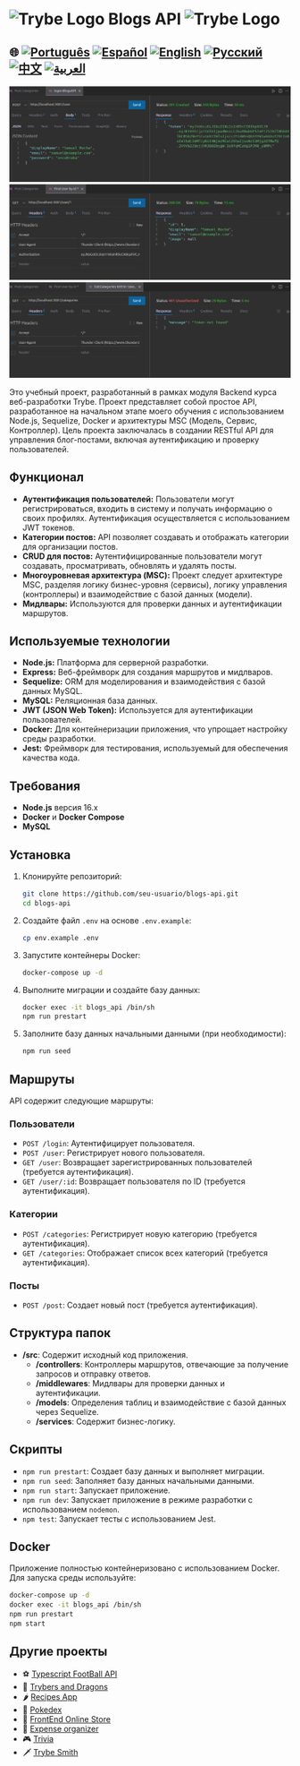 # <img src="https://agenciars.com.br/wp-content/uploads/2022/06/Trybe.png" alt="Trybe Logo" width="52" height="30" /> Blogs API <img src="https://agenciars.com.br/wp-content/uploads/2022/06/Trybe.png" alt="Trybe Logo" width="52" height="30" />

## 🌐 [![Português](https://img.shields.io/badge/Português-green)](https://github.com/SamuelRocha91/BlogsApi/blob/main/README.md) [![Español](https://img.shields.io/badge/Español-yellow)](https://github.com/SamuelRocha91/BlogsApi/blob/main/README_es.md) [![English](https://img.shields.io/badge/English-blue)](https://github.com/SamuelRocha91/BlogsApi/blob/main/README_en.md) [![Русский](https://img.shields.io/badge/Русский-lightgrey)](https://github.com/SamuelRocha91/BlogsApi/blob/main/README_ru.md) [![中文](https://img.shields.io/badge/中文-red)](https://github.com/SamuelRocha91/BlogsApi/blob/main/README_ch.md) [![العربية](https://img.shields.io/badge/العربية-orange)](https://github.com/SamuelRocha91/BlogsApi/blob/main/README_ar.md)

![Предварительный просмотр приложения](./assets/blogs.png) ![Предварительный просмотр приложения](./assets/blogs02.png)
![Предварительный просмотр приложения](./assets/blogs03.png)

Это учебный проект, разработанный в рамках модуля Backend курса веб-разработки Trybe. Проект представляет собой простое API, разработанное на начальном этапе моего обучения с использованием Node.js, Sequelize, Docker и архитектуры MSC (Модель, Сервис, Контроллер). Цель проекта заключалась в создании RESTful API для управления блог-постами, включая аутентификацию и проверку пользователей.

## Функционал

- **Аутентификация пользователей:** Пользователи могут регистрироваться, входить в систему и получать информацию о своих профилях. Аутентификация осуществляется с использованием JWT токенов.
- **Категории постов:** API позволяет создавать и отображать категории для организации постов.
- **CRUD для постов:** Аутентифицированные пользователи могут создавать, просматривать, обновлять и удалять посты.
- **Многоуровневая архитектура (MSC):** Проект следует архитектуре MSC, разделяя логику бизнес-уровня (сервисы), логику управления (контроллеры) и взаимодействие с базой данных (модели).
- **Мидлвары:** Используются для проверки данных и аутентификации маршрутов.

## Используемые технологии

- **Node.js:** Платформа для серверной разработки.
- **Express:** Веб-фреймворк для создания маршрутов и мидлваров.
- **Sequelize:** ORM для моделирования и взаимодействия с базой данных MySQL.
- **MySQL:** Реляционная база данных.
- **JWT (JSON Web Token):** Используется для аутентификации пользователей.
- **Docker:** Для контейнеризации приложения, что упрощает настройку среды разработки.
- **Jest:** Фреймворк для тестирования, используемый для обеспечения качества кода.

## Требования

- **Node.js** версия 16.x
- **Docker** и **Docker Compose**
- **MySQL**

## Установка

1. Клонируйте репозиторий:
   ```bash
   git clone https://github.com/seu-usuario/blogs-api.git
   cd blogs-api
   ```

2. Создайте файл `.env` на основе `.env.example`:
   ```bash
   cp env.example .env
   ```

3. Запустите контейнеры Docker:
   ```bash
   docker-compose up -d
   ```

4. Выполните миграции и создайте базу данных:
   ```bash
   docker exec -it blogs_api /bin/sh
   npm run prestart
   ```

5. Заполните базу данных начальными данными (при необходимости):
   ```bash
   npm run seed
   ```

## Маршруты

API содержит следующие маршруты:

### Пользователи
- `POST /login`: Аутентифицирует пользователя.
- `POST /user`: Регистрирует нового пользователя.
- `GET /user`: Возвращает зарегистрированных пользователей (требуется аутентификация).
- `GET /user/:id`: Возвращает пользователя по ID (требуется аутентификация).

### Категории
- `POST /categories`: Регистрирует новую категорию (требуется аутентификация).
- `GET /categories`: Отображает список всех категорий (требуется аутентификация).

### Посты
- `POST /post`: Создает новый пост (требуется аутентификация).

## Структура папок

- **/src**: Содержит исходный код приложения.
  - **/controllers**: Контроллеры маршрутов, отвечающие за получение запросов и отправку ответов.
  - **/middlewares**: Мидлвары для проверки данных и аутентификации.
  - **/models**: Определения таблиц и взаимодействие с базой данных через Sequelize.
  - **/services**: Содержит бизнес-логику.

## Скрипты

- `npm run prestart`: Создает базу данных и выполняет миграции.
- `npm run seed`: Заполняет базу данных начальными данными.
- `npm run start`: Запускает приложение.
- `npm run dev`: Запускает приложение в режиме разработки с использованием `nodemon`.
- `npm test`: Запускает тесты с использованием Jest.

## Docker

Приложение полностью контейнеризовано с использованием Docker. Для запуска среды используйте:

```bash
docker-compose up -d
docker exec -it blogs_api /bin/sh
npm run prestart
npm start
```

## Другие проекты

- ⚽ [Typescript FootBall API](https://github.com/SamuelRocha91/trybeFutebolClube/blob/main/README_ru.md)
- 🐉 [Trybers and Dragons](https://github.com/SamuelRocha91/trybeAndDragons/blob/main/README_ru.md)
- 🌶️ [Recipes App](https://github.com/SamuelRocha91/ProjectRecipesApp/blob/main/README_ru.md)
- 🐣 [Pokedex](https://github.com/SamuelRocha91/pokedex/blob/main/README_ru.md)
- 🏪 [FrontEnd Online Store](https://github.com/SamuelRocha91/project-frontend-online-store/blob/main/README_ru.md)
- 👛 [Expense organizer](https://github.com/SamuelRocha91/project-trybewallet/blob/main/README_ru.md)
- 🎮 [Trivia](https://github.com/SamuelRocha91/trivia_game/blob/main/README_ru.md)
- 🗡️ [Trybe Smith](https://github.com/SamuelRocha91/TrybeSmith/blob/main/README_ru.md)

